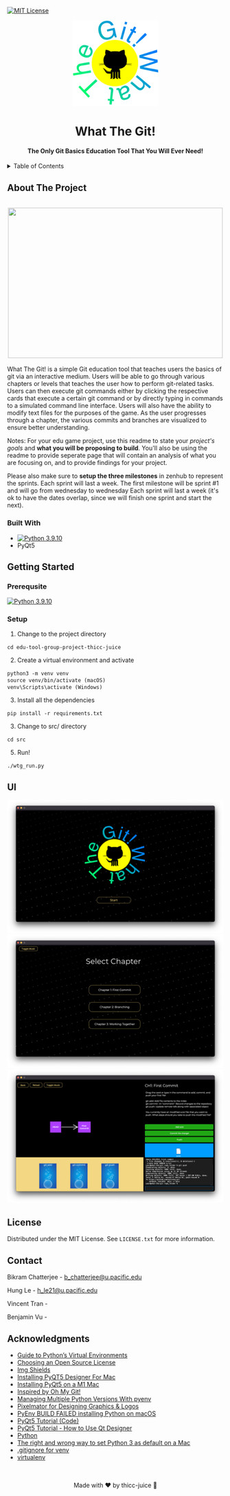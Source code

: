 [![MIT License][license-shield]][license-url]

<div align="center">
  <img src="media/logo.png" width=200 height=200>

  # What The Git!
  #### The Only Git Basics Education Tool That You Will Ever Need!
</div>

<!-- TABLE OF CONTENTS -->
<details id="table_of_contents">
  <summary>Table of Contents</summary>

- [About The Project](#about-the-projec)
    - [Built With](#built-with)
  - [Getting Started](#getting-started)
  - [UI](#ui)
  - [Roadmap](#roadmap)
  - [License](#license)
  - [Contact](#contact)
  - [Special Notes](#special-notes)
  - [Acknowledgments](#acknowledgments)

</details>


<!-- ABOUT THE PROJECT -->
## About The Project

<div align="center">
  <br>
  <img src="media/logo_octocat.png" width=500 height=350>
  <br>
 </div>
 
What The Git! is a simple Git education tool that teaches users the basics of git via an interactive medium. Users will be able to go through various chapters or levels that teaches the user how to perform git-related tasks. Users can then execute git commands either by clicking the respective cards that execute a certain git command or by directly typing in commands to a simulated command line interface. Users will also have the ability to modify text files for the purposes of the game. As the user progresses through a chapter, the various commits and branches are visualized to ensure better understanding.


Notes:
For your edu game project, use this readme to state your *project's goals* and **what you will be proposing to build**.
You'll also be using the readme to provide seperate page that will contain an analysis of what you are focusing on, and to provide findings for your project.

Please also make sure to **setup the three milestones** in zenhub to represent the sprints.  Each sprint will last a week.
The first milestone will be sprint #1 and will go from wednesday to wednesday
Each sprint will last a week (it's ok to have the dates overlap, since we will finish one sprint and start the next).


### Built With 
- [![Python 3.9.10](https://img.shields.io/badge/python-3.9.10-red.svg?style=for-the-badge&logo=appveyor)](https://www.python.org/downloads/release/python-360/)
- PyQt5

<!-- GETTING STARTED -->

## Getting Started
### Prerequsite

[![Python 3.9.10](https://img.shields.io/badge/python-3.9.10-red.svg?style=for-the-badge&logo=appveyor)](https://www.python.org/downloads/release/python-360/)

### Setup
1) Change to the project directory
```
cd edu-tool-group-project-thicc-juice
```

2) Create a virtual environment and activate
```
python3 -m venv venv
source venv/bin/activate (macOS)
venv\Scripts\activate (Windows)
```

3) Install all the dependencies
```
pip install -r requirements.txt
```

3) Change to src/ directory
```
cd src
```

5) Run!
```
./wtg_run.py
```

## UI
<div>
  <img src="media/start_page.png">
  <img src="media/chapter_selection.png">
  <img src="media/chapter.png">
</div>


<!-- LICENSE -->
## License

Distributed under the MIT License. See `LICENSE.txt` for more information.

<!-- Contact -->
## Contact

Bikram Chatterjee - b_chatterjee@u.pacific.edu

Hung Le - h_le21@u.pacific.edu 

Vincent Tran - 

Benjamin Vu -


<!-- Acknowledgments -->
## Acknowledgments

* [Guide to Python’s Virtual Environments](https://towardsdatascience.com/virtual-environments-104c62d48c54)
* [Choosing an Open Source License](https://choosealicense.com)
* [Img Shields](https://shields.io)
* [Installing PyQT5 Designer For Mac](https://www.youtube.com/watch?v=eR9dNRvcseU)
* [Installing PyQt5 on a M1 Mac](https://stackoverflow.com/questions/65901162/how-can-i-run-pyqt5-on-my-mac-with-m1chip)
* [Inspired by Oh My Git!](https://ohmygit.org)
* [Managing Multiple Python Versions With pyenv](https://realpython.com/intro-to-pyenv/)
* [Pixelmator for Designing Graphics & Logos](https://www.pixelmator.com/pro/)
* [PyEnv BUILD FAILED installing Python on macOS](https://stackoverflow.com/questions/51551557/pyenv-build-failed-installing-python-on-macos/58712552#58712552)
* [PyQt5 Tutorial (Code)](https://www.youtube.com/watch?v=rZcdhles6vQ)
* [PyQt5 Tutorial - How to Use Qt Designer](https://www.youtube.com/watch?v=FVpho_UiDAY)
* [Python](https://www.python.org/)
* [The right and wrong way to set Python 3 as default on a Mac](https://opensource.com/article/19/5/python-3-default-mac)
* [.gitignore for venv](https://stackoverflow.com/questions/42306410/gitignore-syntax-how-to-exclude-virtualenv-sub-directories)
* [virtualenv](https://virtualenv.pypa.io/en/latest/#using-virtualenv-without-bin-python)

<div align="center">
    <br><br>
    Made with ❤️ by thicc-juice 🧃
</div>

[logo_wtg]: media/logo.png
[contributors-shield]: https://img.shields.io/github/contributors/othneildrew/Best-README-Template.svg?style=for-the-badge
[contributors-url]: https://github.com/comp129/edu-tool-group-project-thicc-juice/graphs/contributors
[license-shield]: https://img.shields.io/github/license/othneildrew/Best-README-Template.svg?style=for-the-badge
[license-url]: https://github.com/comp129/edu-tool-group-project-thicc-juice/blob/master/LICENSE
[issues-shield]: https://img.shields.io/github/issues/i0nics/super-mario-run.svg?style=for-the-badge
[issues-url]: https://github.com/i0nics/edu-tool-group-project-thicc-juice/issues

